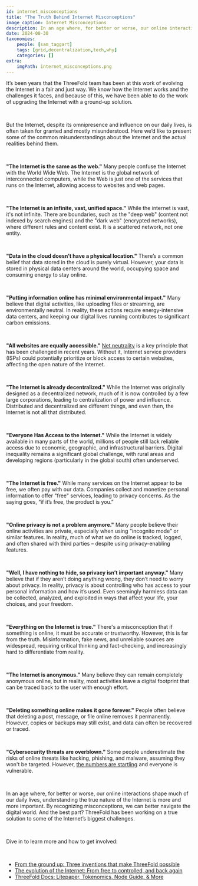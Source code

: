```yaml
---
id: internet_misconceptions
title: "The Truth Behind Internet Misconceptions"
image_caption: Internet Misconceptions
description: In an age where, for better or worse, our online interactions shape much of our daily lives, understanding the true nature of the Internet is more and more important.
date: 2024-08-30
taxonomies:
    people: [sam_taggart]
    tags: [grid,decentralization,tech,why]
    categories: []
extra:
    imgPath: internet_misconceptions.png
---
```


It’s been years that the ThreeFold team has been at this work of evolving the Internet in a fair and just way. We know how the Internet works and the challenges it faces, and because of this, we have been able to do the work of upgrading the Internet with a ground-up solution.

<br/>

But the Internet, despite its omnipresence and influence on our daily lives, is often taken for granted and mostly misunderstood. Here we’d like to present some of the common misunderstandings about the Internet and the actual realities behind them.

<br/>

**"The Internet is the same as the web."** Many people confuse the Internet with the World Wide Web. The Internet is the global network of interconnected computers, while the Web is just one of the services that runs on the Internet, allowing access to websites and web pages.

<br/>

**"The Internet is an infinite, vast, unified space."** While the internet is vast, it's not infinite. There are boundaries, such as the "deep web" (content not indexed by search engines) and the "dark web" (encrypted networks), where different rules and content exist. It is a scattered network, not one entity.

<br/>

**"Data in the cloud doesn’t have a physical location."** There’s a common belief that data stored in the cloud is purely virtual. However, your data is stored in physical data centers around the world, occupying space and consuming energy to stay online.

<br/>

**"Putting information online has minimal environmental impact."** Many believe that digital activities, like uploading files or streaming, are environmentally neutral. In reality, these actions require energy-intensive data centers, and keeping our digital lives running contributes to significant carbon emissions.

<br/>

**"All websites are equally accessible."** [Net neutrality](https://www.eff.org/issues/net-neutrality) is a key principle that has been challenged in recent years. Without it, Internet service providers (ISPs) could potentially prioritize or block access to certain websites, affecting the open nature of the Internet.

<br/>

**"The Internet is already decentralized."** While the Internet was originally designed as a decentralized network, much of it is now controlled by a few large corporations, leading to centralization of power and influence. Distributed and decentralized are different things, and even then, the Internet is not all that distributed.

<br/>

**"Everyone Has Access to the Internet."** While the Internet is widely available in many parts of the world, millions of people still lack reliable access due to economic, geographic, and infrastructural barriers. Digital inequality remains a significant global challenge, with rural areas and developing regions (particularly in the global south) often underserved.

<br/>

**"The Internet is free."** While many services on the Internet appear to be free, we often pay with our data. Companies collect and monetize personal information to offer "free" services, leading to privacy concerns. As the saying goes, “if it’s free, the product is you.”

<br/>

**"Online privacy is not a problem anymore."** Many people believe their online activities are private, especially when using "incognito mode" or similar features. In reality, much of what we do online is tracked, logged, and often shared with third parties – despite using privacy-enabling features.

<br/>

**"Well, I have nothing to hide, so privacy isn’t important anyway."** Many believe that if they aren’t doing anything wrong, they don’t need to worry about privacy. In reality, privacy is about controlling who has access to your personal information and how it’s used. Even seemingly harmless data can be collected, analyzed, and exploited in ways that affect your life, your choices, and your freedom.

<br/>

**"Everything on the Internet is true."** There's a misconception that if something is online, it must be accurate or trustworthy. However, this is far from the truth. Misinformation, fake news, and unreliable sources are widespread, requiring critical thinking and fact-checking, and increasingly hard to differentiate from reality.

<br/>

**"The Internet is anonymous."** Many believe they can remain completely anonymous online, but in reality, most activities leave a digital footprint that can be traced back to the user with enough effort.

<br/>

**"Deleting something online makes it gone forever."** People often believe that deleting a post, message, or file online removes it permanently. However, copies or backups may still exist, and data can often be recovered or traced.

<br/>

**"Cybersecurity threats are overblown."** Some people underestimate the risks of online threats like hacking, phishing, and malware, assuming they won't be targeted. However, [the numbers are startling](https://www.forbes.com/advisor/education/it-and-tech/cybersecurity-statistics/) and everyone is vulnerable.

<br/>

In an age where, for better or worse, our online interactions shape much of our daily lives, understanding the true nature of the Internet is more and more important. By recognizing misconceptions, we can better navigate the digital world. And the best part? ThreeFold has been working on a true solution to some of the Internet’s biggest challenges.

<br/>

Dive in to learn more and how to get involved:

<br/>

- [From the ground up: Three inventions that make ThreeFold possible](https://www.threefold.io/blog/ground-up-innovations/)
- [The evolution of the Internet: From free to controlled, and back again](https://www.threefold.io/blog/eveloution-of-the-internet/)
- [ThreeFold Docs: Litepaper, Tokenomics, Node Guide, & More](https://docs.threefold.info/)
